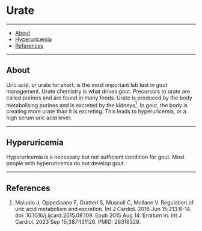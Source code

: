 # Urate

---

- [About](#about)
- [Hyperuricemia](#hyperuricemia)
- [References](#references)

---

## <span id="about">About</span>

Uric acid, or urate for short, is the most important lab test in gout management. Urate chemistry is
what drives gout. Precursors to urate are called purines and are found in many foods. Urate is produced
by the body metabolising purines and is excreted by the kidneys[<sup>1</sup>](#ref-1). In gout, the body is creating more
urate than it is excreting. This leads to hyperuricemia, or a high serum uric acid level.

---

## <span id="hyperuricemia">Hyperuricemia</span>

Hyperuricemia is a necessary but not sufficient condition for gout. Most people with hyperuricemia
do not develop gout.

---

## <span id="references">References</span>

1. <span id="ref-1"></span>Maiuolo J, Oppedisano F, Gratteri S, Muscoli C, Mollace V. Regulation of uric acid metabolism and excretion. Int J Cardiol. 2016 Jun 15;213:8-14. doi: 10.1016/j.ijcard.2015.08.109. Epub 2015 Aug 14. Erratum in: Int J Cardiol. 2023 Sep 15;387:131126. PMID: 26316329.
